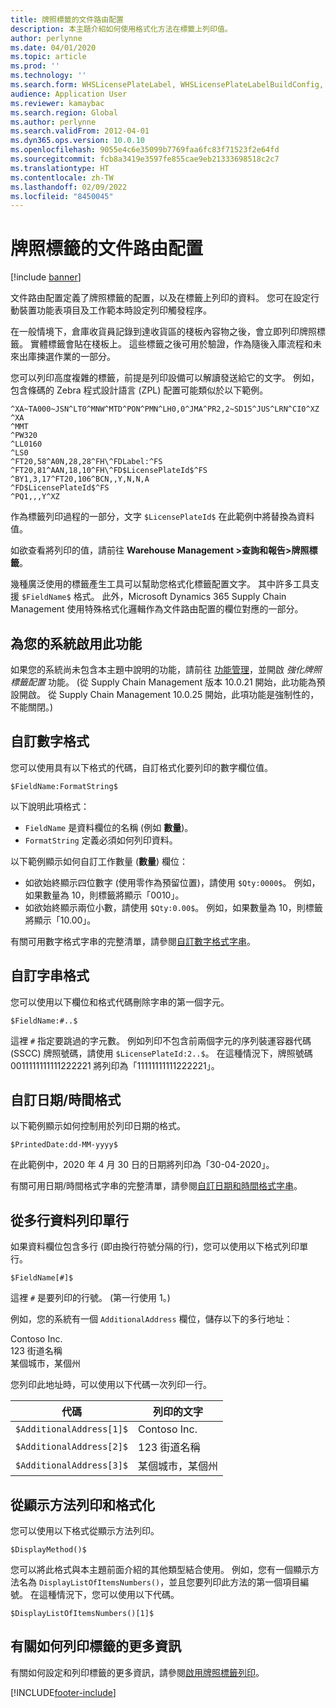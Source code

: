 ```yaml
---
title: 牌照標籤的文件路由配置
description: 本主題介紹如何使用格式化方法在標籤上列印值。
author: perlynne
ms.date: 04/01/2020
ms.topic: article
ms.prod: ''
ms.technology: ''
ms.search.form: WHSLicensePlateLabel, WHSLicensePlateLabelBuildConfig, WHSLicensePlateLabel, WHSDocumentRoutingLayout
audience: Application User
ms.reviewer: kamaybac
ms.search.region: Global
ms.author: perlynne
ms.search.validFrom: 2012-04-01
ms.dyn365.ops.version: 10.0.10
ms.openlocfilehash: 9055e4c6e35099b7769faa6fc83f71523f2e64fd
ms.sourcegitcommit: fcb8a3419e3597fe855cae9eb21333698518c2c7
ms.translationtype: HT
ms.contentlocale: zh-TW
ms.lasthandoff: 02/09/2022
ms.locfileid: "8450045"
---
```

# <a name="document-routing-layout-for-license-plate-labels"></a>牌照標籤的文件路由配置

[!include [banner](../includes/banner.md)]


文件路由配置定義了牌照標籤的配置，以及在標籤上列印的資料。 您可在設定行動裝置功能表項目及工作範本時設定列印觸發程序。

在一般情境下，倉庫收貨員記錄到達收貨區的棧板內容物之後，會立即列印牌照標籤。 實體標籤會貼在棧板上。 這些標籤之後可用於驗證，作為隨後入庫流程和未來出庫揀選作業的一部分。

您可以列印高度複雜的標籤，前提是列印設備可以解讀發送給它的文字。 例如，包含條碼的 Zebra 程式設計語言 (ZPL) 配置可能類似於以下範例。

```dos
^XA~TA000~JSN^LT0^MNW^MTD^PON^PMN^LH0,0^JMA^PR2,2~SD15^JUS^LRN^CI0^XZ
^XA
^MMT
^PW320
^LL0160
^LS0
^FT20,58^A0N,28,28^FH\^FDLabel:^FS
^FT20,81^AAN,18,10^FH\^FD$LicensePlateId$^FS
^BY1,3,17^FT20,106^BCN,,Y,N,N,A
^FD$LicensePlateId$^FS
^PQ1,,,Y^XZ
```

作為標籤列印過程的一部分，文字 `$LicensePlateId$` 在此範例中將替換為資料值。

如欲查看將列印的值，請前往 **Warehouse Management \>查詢和報告\>牌照標籤**。

幾種廣泛使用的標籤產生工具可以幫助您格式化標籤配置文字。 其中許多工具支援 `$FieldName$` 格式。 此外，Microsoft Dynamics 365 Supply Chain Management 使用特殊格式化邏輯作為文件路由配置的欄位對應的一部分。

## <a name="turn-on-this-feature-for-your-system"></a>為您的系統啟用此功能

如果您的系統尚未包含本主題中說明的功能，請前往 [功能管理](../../fin-ops-core/fin-ops/get-started/feature-management/feature-management-overview.md)，並開啟 *強化牌照標籤配置* 功能。 (從 Supply Chain Management 版本 10.0.21 開始，此功能為預設開啟。 從 Supply Chain Management 10.0.25 開始，此項功能是強制性的，不能關閉。)

## <a name="custom-number-formats"></a>自訂數字格式

您可以使用具有以下格式的代碼，自訂格式化要列印的數字欄位值。

```dos
$FieldName:FormatString$
```

以下說明此項格式：

- `FieldName` 是資料欄位的名稱 (例如 **數量**)。
- `FormatString` 定義必須如何列印資料。

以下範例顯示如何自訂工作數量 (**數量**) 欄位：

- 如欲始終顯示四位數字 (使用零作為預留位置)，請使用 `$Qty:0000$`。 例如，如果數量為 10，則標籤將顯示「0010」。
- 如欲始終顯示兩位小數，請使用 `$Qty:0.00$`。 例如，如果數量為 10，則標籤將顯示「10.00」。

有關可用數字格式字串的完整清單，請參閱[自訂數字格式字串](/dotnet/standard/base-types/custom-numeric-format-strings)。

## <a name="custom-string-formats"></a>自訂字串格式

您可以使用以下欄位和格式代碼刪除字串的第一個字元。

```dos
$FieldName:#..$
```

這裡 `#` 指定要跳過的字元數。 例如列印不包含前兩個字元的序列裝運容器代碼 (SSCC) 牌照號碼，請使用 `$LicensePlateId:2..$`。 在這種情況下，牌照號碼 0011111111111222221 將列印為「11111111111222221」。

## <a name="custom-datetime-formats"></a>自訂日期/時間格式

以下範例顯示如何控制用於列印日期的格式。

```dos
$PrintedDate:dd-MM-yyyy$
```

在此範例中，2020 年 4 月 30 日的日期將列印為「30-04-2020」。

有關可用日期/時間格式字串的完整清單，請參閱[自訂日期和時間格式字串](/dotnet/standard/base-types/custom-date-and-time-format-strings)。

## <a name="print-individual-lines-from-multiline-data"></a>從多行資料列印單行

如果資料欄位包含多行 (即由換行符號分隔的行)，您可以使用以下格式列印單行。

```dos
$FieldName[#]$
```

這裡 `#` 是要列印的行號。 (第一行使用 1。)

例如，您的系統有一個 `AdditionalAddress` 欄位，儲存以下的多行地址：

Contoso Inc.  
123 街道名稱  
某個城市，某個州

您列印此地址時，可以使用以下代碼一次列印一行。

| 代碼 | 列印的文字 |
|---|---|
| `$AdditionalAddress[1]$` | Contoso Inc. |
| `$AdditionalAddress[2]$` | 123 街道名稱 |
| `$AdditionalAddress[3]$` | 某個城市，某個州 |

## <a name="print-and-format-from-a-display-method"></a>從顯示方法列印和格式化

您可以使用以下格式從顯示方法列印。

```dos
$DisplayMethod()$
```

您可以將此格式與本主題前面介紹的其他類型結合使用。 例如，您有一個顯示方法名為 `DisplayListOfItemsNumbers()`，並且您要列印此方法的第一個項目編號。 在這種情況下，您可以使用以下代碼。

```dos
$DisplayListOfItemsNumbers()[1]$
```

## <a name="more-information-about-how-to-print-labels"></a>有關如何列印標籤的更多資訊

有關如何設定和列印標籤的更多資訊，請參閱[啟用牌照標籤列印](tasks/license-plate-label-printing.md)。


[!INCLUDE[footer-include](../../includes/footer-banner.md)]